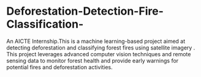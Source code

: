 # Deforestation-Detection-Fire-Classification-
An AICTE Internship.This is a machine learning-based project aimed at detecting deforestation and classifying forest fires using satellite imagery . This project leverages advanced computer vision techniques and remote sensing data to monitor forest health and provide early warnings for potential fires and deforestation activities.
